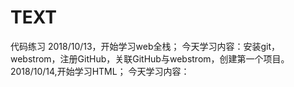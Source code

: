 # TEXT
代码练习
2018/10/13，开始学习web全栈；
今天学习内容：安装git，webstrom，注册GitHub，关联GitHub与webstrom，创建第一个项目。
2018/10/14,开始学习HTML；
今天学习内容：
